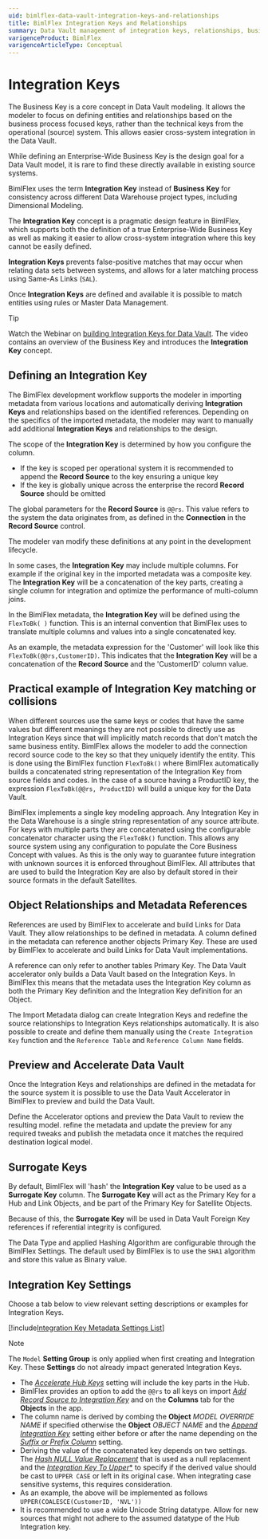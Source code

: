 ```yaml
---
uid: bimlflex-data-vault-integration-keys-and-relationships
title: BimlFlex Integration Keys and Relationships
summary: Data Vault management of integration keys, relationships, business keys, examples, and how to accelerate in the Data Vault Accelerator
varigenceProduct: BimlFlex
varigenceArticleType: Conceptual
---
```


# Integration Keys

The Business Key is a core concept in Data Vault modeling. It allows the modeler to focus on defining entities and relationships based on the business process focused keys, rather than the technical keys from the operational (source) system. This allows easier cross-system integration in the Data Vault.

While defining an Enterprise-Wide Business Key is the design goal for a Data Vault model, it is rare to find these directly available in existing source systems.

BimlFlex uses the term **Integration Key** instead of **Business Key** for consistency across different Data Warehouse project types, including Dimensional Modeling.

The **Integration Key** concept is a pragmatic design feature in BimlFlex, which supports both the definition of a true Enterprise-Wide Business Key as well as making it easier to allow cross-system integration where this key cannot be easily defined.

**Integration Keys** prevents false-positive matches that may occur when relating data sets between systems, and allows for a later matching process using Same-As Links (`SAL`).

Once **Integration Keys** are defined and available it is possible to match entities using rules or Master Data Management.

> [!TIP]
> Watch the Webinar on [building Integration Keys for Data Vault](https://www.youtube.com/watch?v=frzWIAW-Mhs?rel=0&autoplay=0). The video contains an overview of the Business Key and introduces the **Integration Key** concept.

## Defining an Integration Key

The BimlFlex development workflow supports the modeler in importing metadata from various locations and automatically deriving **Integration Keys** and relationships based on the identified references. Depending on the specifics of the imported metadata, the modeler may want to manually add additional **Integration Keys** and relationships to the design.

The scope of the **Integration Key** is determined by how you configure the column.

* If the key is scoped per operational system it is recommended to append the **Record Source** to the key ensuring a unique key
* If the key is globally unique across the enterprise the record **Record Source** should be omitted

The global parameters for the **Record Source** is `@@rs`. This value refers to the system the data originates from, as defined in the **Connection** in the **Record Source** control.

The modeler van modify these definitions at any point in the development lifecycle.

In some cases, the **Integration Key** may include multiple columns. For example if the original key in the imported metadata was a composite key. The **Integration Key** will be a concatenation of the key parts, creating a single column for integration and optimize the performance of multi-column joins.

In the BimlFlex metadata, the **Integration Key** will be defined using the `FlexToBk( )` function. This is an internal convention that BimlFlex uses to translate multiple columns and values into a single concatenated key.

As an example, the metadata expression for the 'Customer' will look like this `FlexToBk(@@rs,CustomerID)`. This indicates that the **Integration Key** will be a concatenation of the **Record Source** and the 'CustomerID' column value.

## Practical example of Integration Key matching or collisions

When different sources use the same keys or codes that have the same values but different meanings they are not possible to directly use as Integration Keys since that will implicitly match records that don't match the same business entity. BimlFlex allows the modeler to add the connection record source code to the key so that they uniquely identify the entity. This is done using the BimlFlex function `FlexToBk()` where BimlFlex automatically builds a concatenated string representation of the Integration Key from source fields and codes. In the case of a source having a ProductID key, the expression `FlexToBk(@@rs, ProductID)` will build a unique key for the Data Vault.

BimlFlex implements a single key modeling approach. Any Integration Key in the Data Warehouse is a single string representation of any source attribute. For keys with multiple parts they are concatenated using the configurable concatenator character using the `FlexToBk()` function. This allows any source system using any configuration to populate the Core Business Concept with values. As this is the only way to guarantee future integration with unknown sources it is enforced throughout BimlFlex. All attributes that are used to build the Integration Key are also by default stored in their source formats in the default Satellites.

## Object Relationships and Metadata References

References are used by BimlFlex to accelerate and build Links for Data Vault. They allow relationships to be defined in metadata. A column defined in the metadata can reference another objects Primary Key. These are used by BimlFlex to accelerate and build Links for Data Vault implementations.

A reference can only refer to another tables Primary Key. The Data Vault accelerator only builds a Data Vault based on the Integration Keys. In BimlFlex this means that the metadata uses the Integration Key column as both the Primary Key definition and the Integration Key definition for an Object.

The Import Metadata dialog can create Integration Keys and redefine the source relationships to Integration Keys relationships automatically. It is also possible to create and define them manually using the `Create Integration Key` function and the `Reference Table` and `Reference Column Name` fields.

## Preview and Accelerate Data Vault

Once the Integration Keys and relationships are defined in the metadata for the source system it is possible to use the Data Vault Accelerator in BimlFlex to preview and build the Data Vault.

Define the Accelerator options and preview the Data Vault to review the resulting model. refine the metadata and update the preview for any required tweaks and publish the metadata once it matches the required destination logical model.

## Surrogate Keys

By default, BimlFlex will 'hash' the **Integration Key** value to  be used as a **Surrogate Key** column. The **Surrogate Key** will act as the Primary Key for a Hub and Link Objects, and be part of the Primary Key for Satellite Objects.

Because of this, the **Surrogate Key** will be used in Data Vault Foreign Key references if referential integrity is configured.

The Data Type and applied Hashing Algorithm are configurable through the BimlFlex Settings. The default used by BimlFlex is to use the `SHA1` algorithm and store this value as Binary value.

## Integration Key Settings

Choose a tab below to view relevant setting descriptions or examples for Integration Keys.

[!include[Integration Key Metadata Settings List](_settings_integration_key.md)]

> [!NOTE]
> The `Model` **Setting Group** is only applied when first creating and Integration Key.  These **Settings** do not already impact generated Integration Keys.

* The [*Accelerate Hub Keys*](xref:bimlflex-app-reference-documentation-settings-index) setting will include the key parts in the Hub.
* BimlFlex provides an option to add the `@@rs` to all keys on import [*Add Record Source to Integration Key*](xref:bimlflex-app-reference-documentation-settings-index) and on the **Columns** tab for the **Objects** in the app.
* The column name is derived by combing the **Object** *MODEL OVERRIDE NAME* if specified otherwise the **Object** *OBJECT NAME* and the [*Append Integration Key*](xref:bimlflex-app-reference-documentation-settings-index) setting either before or after the name depending on the [*Suffix or Prefix Column*](xref:bimlflex-app-reference-documentation-settings-index) setting.
* Deriving the value of the concatenated key depends on two settings.
  The [*Hash NULL Value Replacement*](xref:bimlflex-app-reference-documentation-settings-index) that is used as a null replacement and the [*Integration Key To Upper**](xref:bimlflex-app-reference-documentation-settings-index) to specify if the derived value should be cast to `UPPER CASE` or left in its original case.
  When integrating case sensitive systems, this requires consideration.
* As an example, the above will be implemented as follows `UPPER(COALESCE(CustomerID, 'NVL'))`
* It is recommended to use a wide Unicode String datatype.
  Allow for new sources that might not adhere to the assumed datatype of the Hub Integration key.
